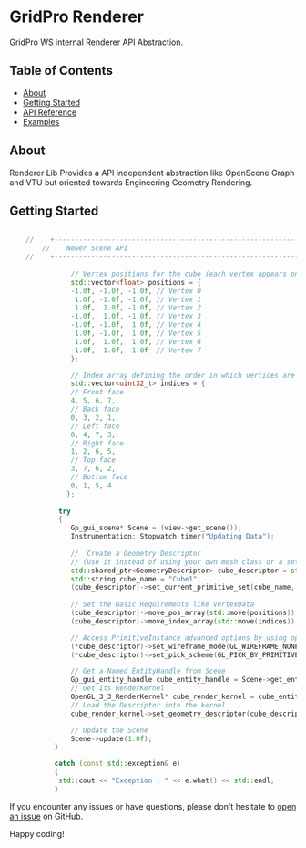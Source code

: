 # GridPro Renderer
GridPro WS internal Renderer API Abstraction.

## Table of Contents

- [About](#about)
- [Getting Started](#getting-started)
- [API Reference](#api-reference)
- [Examples](#examples)

## About
Renderer Lib Provides a API independent abstraction like OpenScene Graph and VTU but oriented towards Engineering Geometry Rendering.

## Getting Started
```cpp 

	//    +-----------------------------------------------------------------------------------+
        //    Newer Scene API
	//    +-----------------------------------------------------------------------------------+
	  
               // Vertex positions for the cube (each vertex appears only once)
               std::vector<float> positions = {
               -1.0f, -1.0f, -1.0f, // Vertex 0
                1.0f, -1.0f, -1.0f, // Vertex 1
                1.0f,  1.0f, -1.0f, // Vertex 2
               -1.0f,  1.0f, -1.0f, // Vertex 3
               -1.0f, -1.0f,  1.0f, // Vertex 4
                1.0f, -1.0f,  1.0f, // Vertex 5
                1.0f,  1.0f,  1.0f, // Vertex 6
               -1.0f,  1.0f,  1.0f  // Vertex 7
               };

               // Index array defining the order in which vertices are connected to form quads
               std::vector<uint32_t> indices = {
               // Front face
               4, 5, 6, 7,
               // Back face
               0, 3, 2, 1,
               // Left face
               0, 4, 7, 3,
               // Right face
               1, 2, 6, 5,
               // Top face
               3, 7, 6, 2,
               // Bottom face
               0, 1, 5, 4
              };
              
            try 
            {
               Gp_gui_scene* Scene = (view->get_scene()); 
               Instrumentation::Stopwatch timer("Updating Data");    
               
               //  Create a Geometry Descriptor 
               // (Use it instead of using your own mesh class or a set of std::vector<float> for storing VertexAttributes
               std::shared_ptr<GeometryDescriptor> cube_descriptor = std::make_shared<GeometryDescriptor>();
               std::string cube_name = "Cube1";
               (cube_descriptor)->set_current_primitive_set(cube_name, GL_QUADS);
		
               // Set the Basic Requirements like VertexData 
               (cube_descriptor)->move_pos_array(std::move(positions));
               (cube_descriptor)->move_index_array(std::move(indices));

               // Access PrimitiveInstance advanced options by using operator()-> 
               (*cube_descriptor)->set_wireframe_mode(GL_WIREFRAME_NONE);
               (*cube_descriptor)->set_pick_scheme(GL_PICK_BY_PRIMITIVE);

               // Get a Named EntityHandle from Scene
               Gp_gui_entity_handle cube_entity_handle = Scene->get_entity(cube_name);
               // Get Its RenderKernel
               OpenGL_3_3_RenderKernel* cube_render_kernel = cube_entity_handle.GetComponent<OpenGL_3_3_RenderKernel>();
               // Load the Descriptor into the kernel
               cube_render_kernel->set_geometry_descriptor(cube_descriptor);	

               // Update the Scene
               Scene->update(1.0f);
           }

           catch (const std::exception& e)
           {	
           	std::cout << "Exception : " << e.what() << std::endl;
           }
```
If you encounter any issues or have questions, please don't hesitate to [open an issue](https://github.com/ksrikar1234/HPS_API_Documentation/issues) on GitHub.

Happy coding!
